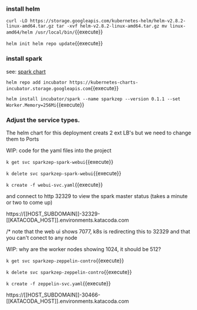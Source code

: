 ### install helm

`curl -LO https://storage.googleapis.com/kubernetes-helm/helm-v2.8.2-linux-amd64.tar.gz
tar -xvf helm-v2.8.2-linux-amd64.tar.gz
mv linux-amd64/helm /usr/local/bin/`{{execute}}

`helm init
helm repo update`{{execute}}

### install spark

see: [spark chart](https://hub.helm.sh/charts/incubator/spark)


`helm repo add incubator https://kubernetes-charts-incubator.storage.googleapis.com`{{execute}}

`helm install incubator/spark --name sparkzep --version 0.1.1 --set Worker.Memory=256Mi`{{execute}}

### Adjust the service types.

The helm chart for this deployment creats 2 ext LB's but we need to change them to Ports

WIP: code for the yaml files into the project

`k get svc sparkzep-spark-webui`{{execute}}

`k delete svc sparkzep-spark-webui`{{execute}}

`k create -f webui-svc.yaml`{{execute}}

and connect to http 32329   to view the spark master status (takes a minute or two to come up)

https://[[HOST_SUBDOMAIN]]-32329-[[KATACODA_HOST]].environments.katacoda.com

/* note that the web ui shows 7077, k8s is redirecting this to 32329 and that you can't conect to any node 

WIP: why are the worker nodes showing  1024, it should be 512?

`k get svc sparkzep-zeppelin-contro`{{execute}}

`k delete svc sparkzep-zeppelin-contro`{{execute}}

`k create -f zeppelin-svc.yaml`{{execute}}

https://[[HOST_SUBDOMAIN]]-30466-[[KATACODA_HOST]].environments.katacoda.com





